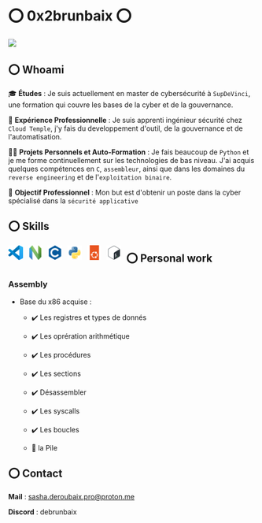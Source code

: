 <!--
**debrunbaix/debrunbaix** is a ✨ _special_ ✨ repository because its `README.md` (this file) appears on your GitHub profile.

Here are some ideas to get you started:

- 🔭 I’m currently working on ...
- 🌱 I’m currently learning ...
- 👯 I’m looking to collaborate on ...
- 🤔 I’m looking for help with ...
- 💬 Ask me about ...
- 📫 How to reach me: ...
- 😄 Pronouns: ...
- ⚡ Fun fact: ...
-->

# :o: 0x2brunbaix :o:

![](/assets/banière.png)

## :o: Whoami

🎓 **Études** : Je suis actuellement en master de cybersécurité à `SupDeVinci`, une formation qui couvre les bases de la cyber et de la gouvernance.

💼 **Expérience Professionnelle** : Je suis apprenti ingénieur sécurité chez `Cloud Temple`, j'y fais du developpement d'outil, de la gouvernance et de l'automatisation.

👨‍💻 **Projets Personnels et Auto-Formation** : Je fais beaucoup de `Python` et je me forme continuellement sur les technologies de bas niveau. J'ai acquis quelques compétences en `C`, `assembleur`, ainsi que dans les domaines du `reverse engineering` et de l'`exploitation binaire`. 

🎯 **Objectif Professionnel** : Mon but est d'obtenir un poste dans la cyber spécialisé dans la `sécurité applicative`

## :o: Skills

<img align="left" alt="vscode" width="30px" style="padding-right:10px;" src="https://github.com/devicons/devicon/blob/v2.16.0/icons/vscode/vscode-original.svg"/>
<img align="left" alt="nvim" width="30px" style="padding-right:10px;" src="https://github.com/devicons/devicon/blob/v2.16.0/icons/neovim/neovim-original.svg"/>
<img align="left" alt="c" width="30px" style="padding-right:10px;" src="https://github.com/devicons/devicon/blob/v2.16.0/icons/c/c-plain.svg"/>
<img align="left" alt="python" width="30px" style="padding-right:10px;" src="https://github.com/devicons/devicon/blob/v2.16.0/icons/python/python-original.svg"/>
<img align="left" alt="ubuntu" width="30px" style="padding-right:10px;" src="https://github.com/devicons/devicon/blob/v2.16.0/icons/ubuntu/ubuntu-original.svg"/>
<img align="left" alt="bash" width="30px" style="padding-right:10px;" src="https://github.com/devicons/devicon/blob/v2.16.0/icons/bash/bash-original.svg"/>

## :o: Personal work

### Assembly

- Base du x86 acquise :

    - :heavy_check_mark: Les registres et types de donnés

    - :heavy_check_mark: Les oprération arithmétique

    - :heavy_check_mark: Les procédures

    - :heavy_check_mark: Les sections

    - :heavy_check_mark: Désassembler

    - :heavy_check_mark: Les syscalls

    - :heavy_check_mark: Les boucles

    - :white_square_button: la Pile

## :o: Contact

**Mail** : sasha.deroubaix.pro@proton.me

**Discord** : debrunbaix